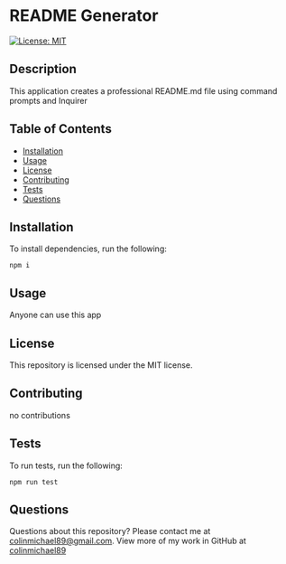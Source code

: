 # README Generator
[![License: MIT](https://img.shields.io/badge/License-MIT-yellow.svg)](https://opensource.org/licenses/MIT)
## Description
This application creates a professional README.md file using command prompts and Inquirer
## Table of Contents
* [Installation](#installation)
* [Usage](#usage)
* [License](#license)
* [Contributing](#contributing)
* [Tests](#tests)
* [Questions](#questions)
## Installation
To install dependencies, run the following:
~~~
npm i
~~~
## Usage
Anyone can use this app
## License
This repository is licensed under the MIT license.
## Contributing
no contributions
## Tests
To run tests, run the following:
~~~
npm run test
~~~
## Questions
Questions about this repository? Please contact me at [colinmichael89@gmail.com](mailto:colinmichael89@gmail.com). View more of my work in GitHub at [colinmichael89](https://github.com/colinmichael89) 

